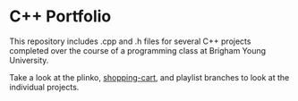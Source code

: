 # C++ Portfolio

This repository includes .cpp and .h files for several C++ projects completed over the course of a programming class at Brigham Young University.

Take a look at the plinko, [shopping-cart](https://github.com/dmoster/cpp-porfolio/tree/shopping-cart), and playlist branches to look at the individual projects.
